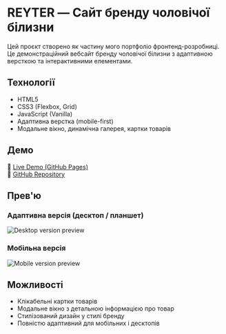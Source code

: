 # REYTER — Сайт бренду чоловічої білизни

Цей проєкт створено як частину мого портфоліо фронтенд-розробниці. Це демонстраційний вебсайт бренду чоловічої білизни з адаптивною версткою та інтерактивними елементами.

## Технології

- HTML5
- CSS3 (Flexbox, Grid)
- JavaScript (Vanilla)
- Адаптивна верстка (mobile-first)
- Модальне вікно, динамічна галерея, картки товарів

## Демо

🔗 [Live Demo (GitHub Pages)](https://ivannakotyk.github.io/reyter-site/)  
🔗 [GitHub Repository](https://github.com/ivannakotyk/reyter-site)

## Прев'ю

### Адаптивна версія (десктоп / планшет)
![Desktop version preview](./assets/videos/reyter-desktop.gif)

### Мобільна версія
![Mobile version preview](./assets/videos/reyter-mobile.gif)

## Можливості

- Клікабельні картки товарів  
- Модальне вікно з детальною інформацією про товар  
- Стилізований дизайн у стилі бренду  
- Повністю адаптивний для мобільних і десктопів
